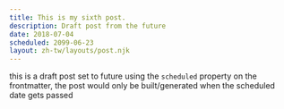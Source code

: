 ```yaml
---
title: This is my sixth post.
description: Draft post from the future
date: 2018-07-04
scheduled: 2099-06-23
layout: zh-tw/layouts/post.njk
---
```


this is a draft post set to future using the ``` scheduled ``` property on the frontmatter, the post would only be built/generated when the scheduled date gets passed
